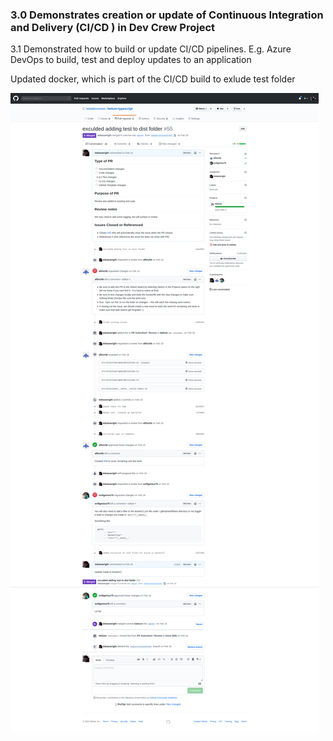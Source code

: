 ### 3.0	 Demonstrates creation or update of Continuous Integration and Delivery (CI/CD ) in Dev Crew Project

3.1 Demonstrated how to build or update CI/CD pipelines.  E.g. Azure DevOps to build, test and deploy updates to an application 

Updated docker, which is part of the CI/CD build to exlude test folder

![Docker change](images/dockerUpdate.png)